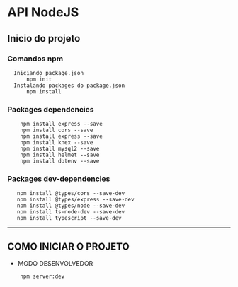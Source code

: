 # API NodeJS


## Inicio do projeto

  ### Comandos npm
  ````
	Iniciando package.json
		npm init
	Instalando packages do package.json
		npm install
  ````
  ### Packages dependencies
```` 
	npm install express --save
	npm install cors --save
	npm install express --save
	npm install knex --save
	npm install mysql2 --save
	npm install helmet --save
	npm install dotenv --save
````

  ### Packages dev-dependencies
````
   npm install @types/cors --save-dev
   npm install @types/express --save-dev
   npm install @types/node --save-dev
   npm install ts-node-dev --save-dev
   npm install typescript --save-dev
````
---
## COMO INICIAR O PROJETO

* MODO DESENVOLVEDOR

```
	npm server:dev
```